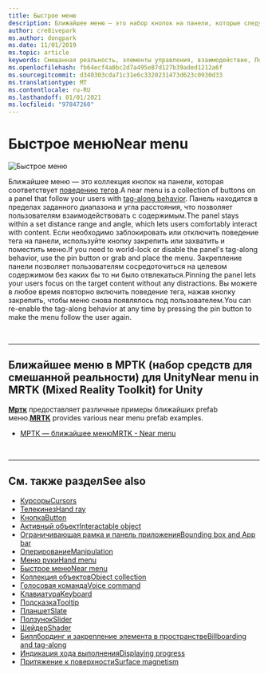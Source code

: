 ```yaml
---
title: Быстрое меню
description: Ближайшее меню — это набор кнопок на панели, которые следуют поведению тегов.
author: cre8ivepark
ms.author: dongpark
ms.date: 11/01/2019
ms.topic: article
keywords: Смешанная реальность, элементы управления, взаимодействие, Пользовательский интерфейс, UX, меню, гарнитура смешанной реальности, гарнитура Windows Mixed Reality, гарнитура виртуальной реальности, HoloLens, МРТК, набор средств смешанной реальности
ms.openlocfilehash: fb64ecf4a0bc2d7a495e87d127b39aded1212a6f
ms.sourcegitcommit: d340303cda71c31e6c3320231473d623c0930d33
ms.translationtype: MT
ms.contentlocale: ru-RU
ms.lasthandoff: 01/01/2021
ms.locfileid: "97847260"
---
```

# <a name="near-menu"></a><span data-ttu-id="faf27-104">Быстрое меню</span><span class="sxs-lookup"><span data-stu-id="faf27-104">Near menu</span></span>

![Быстрое меню](images/UX_Hero_NearMenu.jpg)

<span data-ttu-id="faf27-106">Ближайшее меню — это коллекция кнопок на панели, которая соответствует [поведению тегов](billboarding-and-tag-along.md#what-is-a-tag-along).</span><span class="sxs-lookup"><span data-stu-id="faf27-106">A near menu is a collection of buttons on a panel that follow your users with [tag-along behavior](billboarding-and-tag-along.md#what-is-a-tag-along).</span></span> <span data-ttu-id="faf27-107">Панель находится в пределах заданного диапазона и угла расстояния, что позволяет пользователям взаимодействовать с содержимым.</span><span class="sxs-lookup"><span data-stu-id="faf27-107">The panel stays within a set distance range and angle, which lets users comfortably interact with content.</span></span> <span data-ttu-id="faf27-108">Если необходимо заблокировать или отключить поведение тега на панели, используйте кнопку закрепить или захватить и поместить меню.</span><span class="sxs-lookup"><span data-stu-id="faf27-108">If you need to world-lock or disable the panel's tag-along behavior, use the pin button or grab and place the menu.</span></span> <span data-ttu-id="faf27-109">Закрепление панели позволяет пользователям сосредоточиться на целевом содержимом без каких бы то ни было отвлекаться.</span><span class="sxs-lookup"><span data-stu-id="faf27-109">Pinning the panel lets your users focus on the target content without any distractions.</span></span> <span data-ttu-id="faf27-110">Вы можете в любое время повторно включить поведение тега, нажав кнопку закрепить, чтобы меню снова появлялось под пользователем.</span><span class="sxs-lookup"><span data-stu-id="faf27-110">You can re-enable the tag-along behavior at any time by pressing the pin button to make the menu follow the user again.</span></span>

<br>

---

## <a name="near-menu-in-mrtk-mixed-reality-toolkit-for-unity"></a><span data-ttu-id="faf27-111">Ближайшее меню в МРТК (набор средств для смешанной реальности) для Unity</span><span class="sxs-lookup"><span data-stu-id="faf27-111">Near menu in MRTK (Mixed Reality Toolkit) for Unity</span></span>
<span data-ttu-id="faf27-112">**[Мртк](https://github.com/Microsoft/MixedRealityToolkit-Unity)** предоставляет различные примеры ближайших prefab меню.</span><span class="sxs-lookup"><span data-stu-id="faf27-112">**[MRTK](https://github.com/Microsoft/MixedRealityToolkit-Unity)** provides various near menu prefab examples.</span></span>

* [<span data-ttu-id="faf27-113">МРТК — ближайшее меню</span><span class="sxs-lookup"><span data-stu-id="faf27-113">MRTK - Near menu</span></span>](https://microsoft.github.io/MixedRealityToolkit-Unity/Documentation/README_NearMenu.html)

<br>

---

## <a name="see-also"></a><span data-ttu-id="faf27-114">См. также раздел</span><span class="sxs-lookup"><span data-stu-id="faf27-114">See also</span></span>

* [<span data-ttu-id="faf27-115">Курсоры</span><span class="sxs-lookup"><span data-stu-id="faf27-115">Cursors</span></span>](cursors.md)
* [<span data-ttu-id="faf27-116">Телекинез</span><span class="sxs-lookup"><span data-stu-id="faf27-116">Hand ray</span></span>](point-and-commit.md)
* [<span data-ttu-id="faf27-117">Кнопка</span><span class="sxs-lookup"><span data-stu-id="faf27-117">Button</span></span>](button.md)
* [<span data-ttu-id="faf27-118">Активный объект</span><span class="sxs-lookup"><span data-stu-id="faf27-118">Interactable object</span></span>](interactable-object.md)
* [<span data-ttu-id="faf27-119">Ограничивающая рамка и панель приложения</span><span class="sxs-lookup"><span data-stu-id="faf27-119">Bounding box and App bar</span></span>](app-bar-and-bounding-box.md)
* [<span data-ttu-id="faf27-120">Оперирование</span><span class="sxs-lookup"><span data-stu-id="faf27-120">Manipulation</span></span>](direct-manipulation.md)
* [<span data-ttu-id="faf27-121">Меню руки</span><span class="sxs-lookup"><span data-stu-id="faf27-121">Hand menu</span></span>](hand-menu.md)
* [<span data-ttu-id="faf27-122">Быстрое меню</span><span class="sxs-lookup"><span data-stu-id="faf27-122">Near menu</span></span>](near-menu.md)
* [<span data-ttu-id="faf27-123">Коллекция объектов</span><span class="sxs-lookup"><span data-stu-id="faf27-123">Object collection</span></span>](object-collection.md)
* [<span data-ttu-id="faf27-124">Голосовая команда</span><span class="sxs-lookup"><span data-stu-id="faf27-124">Voice command</span></span>](voice-input.md)
* [<span data-ttu-id="faf27-125">Клавиатура</span><span class="sxs-lookup"><span data-stu-id="faf27-125">Keyboard</span></span>](keyboard.md)
* [<span data-ttu-id="faf27-126">Подсказка</span><span class="sxs-lookup"><span data-stu-id="faf27-126">Tooltip</span></span>](tooltip.md)
* [<span data-ttu-id="faf27-127">Планшет</span><span class="sxs-lookup"><span data-stu-id="faf27-127">Slate</span></span>](slate.md)
* [<span data-ttu-id="faf27-128">Ползунок</span><span class="sxs-lookup"><span data-stu-id="faf27-128">Slider</span></span>](slider.md)
* [<span data-ttu-id="faf27-129">Шейдер</span><span class="sxs-lookup"><span data-stu-id="faf27-129">Shader</span></span>](shader.md)
* [<span data-ttu-id="faf27-130">Биллбординг и закрепление элемента в пространстве</span><span class="sxs-lookup"><span data-stu-id="faf27-130">Billboarding and tag-along</span></span>](billboarding-and-tag-along.md)
* [<span data-ttu-id="faf27-131">Индикация хода выполнения</span><span class="sxs-lookup"><span data-stu-id="faf27-131">Displaying progress</span></span>](progress.md)
* [<span data-ttu-id="faf27-132">Притяжение к поверхности</span><span class="sxs-lookup"><span data-stu-id="faf27-132">Surface magnetism</span></span>](surface-magnetism.md)
